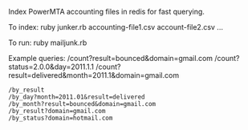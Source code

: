 Index PowerMTA accounting files in redis for fast querying.

To index:
    ruby junker.rb accounting-file1.csv account-file2.csv ...

To run:
    ruby mailjunk.rb

Example queries:
    /count?result=bounced&domain=gmail.com
    /count?status=2.0.0&day=2011.1.1
    /count?result=delivered&month=2011.1&domain=gmail.com

    /by_result
    /by_day?month=2011.01&result=delivered
    /by_month?result=bounced&domain=gmail.com
    /by_result?domain=gmail.com
    /by_status?domain=hotmail.com